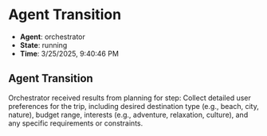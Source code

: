 # Agent Transition

- **Agent**: orchestrator
- **State**: running
- **Time**: 3/25/2025, 9:40:46 PM

## Agent Transition

Orchestrator received results from planning for step: Collect detailed user preferences for the trip, including desired destination type (e.g., beach, city, nature), budget range, interests (e.g., adventure, relaxation, culture), and any specific requirements or constraints.

